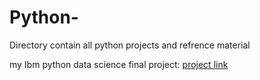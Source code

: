 # Python- 

Directory contain all python projects and refrence material


my Ibm python data science final project: [project link](https://fuzzyuri.herokuapp.com/68e7414c-f)
